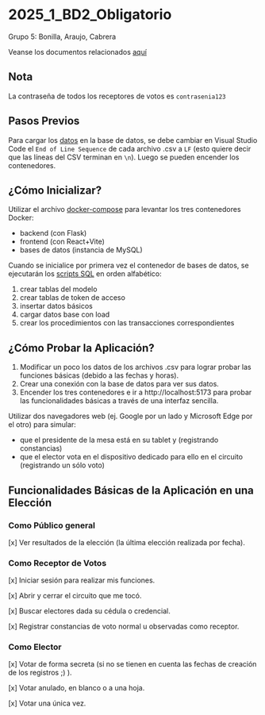 # 2025_1_BD2_Obligatorio

Grupo 5: Bonilla, Araujo, Cabrera

Veanse los documentos relacionados [aquí](./docs/)

## Nota

La contraseña de todos los receptores de votos es `contrasenia123`

## Pasos Previos

Para cargar los [datos](./data/datos_bd_uruguay) en la base de datos, se debe cambiar en Visual Studio Code el ``End of Line Sequence`` de cada archivo .csv a ``LF`` (esto quiere decir que las líneas del CSV terminan en ``\n``). Luego se pueden encender los contenedores.

## ¿Cómo Inicializar?

Utilizar el archivo [docker-compose](./docker-compose.yml) para levantar los tres contenedores Docker:

- backend (con Flask)
- frontend (con React+Vite)
- bases de datos (instancia de MySQL)

Cuando se inicialice por primera vez el contenedor de bases de datos, se ejecutarán los [scripts SQL](./scripts) en orden alfabético:

1. crear tablas del modelo
2. crear tablas de token de acceso
3. insertar datos básicos
4. cargar datos base con load
5. crear los procedimientos con las transacciones correspondientes

## ¿Cómo Probar la Aplicación?

1. Modificar un poco los datos de los archivos .csv para lograr probar las funciones básicas (debido a las fechas y horas).
2. Crear una conexión con la base de datos para ver sus datos.
3. Encender los tres contenedores e ir a http://localhost:5173 para probar las funcionalidades básicas a través de una interfaz sencilla.

Utilizar dos navegadores web (ej. Google por un lado y Microsoft Edge por el otro) para simular:

 - que el presidente de la mesa está en su tablet y (registrando constancias)
 - que el elector vota en el dispositivo dedicado para ello en el circuito (registrando un sólo voto)

## Funcionalidades Básicas de la Aplicación en una Elección

### Como Público general

[x] Ver resultados de la elección (la última elección realizada por fecha).

### Como Receptor de Votos

[x] Iniciar sesión para realizar mis funciones.

[x] Abrir y cerrar el circuito que me tocó.

[x] Buscar electores dada su cédula o credencial.

[x] Registrar constancias de voto normal u observadas como receptor.

### Como Elector

[x] Votar de forma secreta (si no se tienen en cuenta las fechas de creación de los registros ;) ).

[x] Votar anulado, en blanco o a una hoja.

[x] Votar una única vez.
